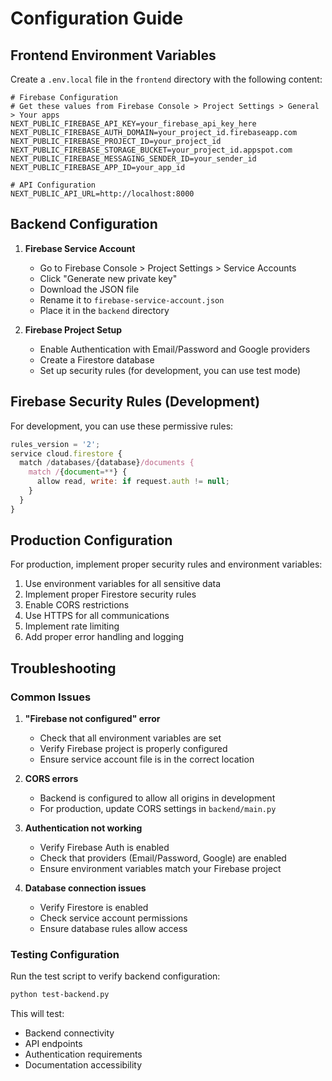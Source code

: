 # Configuration Guide

## Frontend Environment Variables

Create a `.env.local` file in the `frontend` directory with the following content:

```env
# Firebase Configuration
# Get these values from Firebase Console > Project Settings > General > Your apps
NEXT_PUBLIC_FIREBASE_API_KEY=your_firebase_api_key_here
NEXT_PUBLIC_FIREBASE_AUTH_DOMAIN=your_project_id.firebaseapp.com
NEXT_PUBLIC_FIREBASE_PROJECT_ID=your_project_id
NEXT_PUBLIC_FIREBASE_STORAGE_BUCKET=your_project_id.appspot.com
NEXT_PUBLIC_FIREBASE_MESSAGING_SENDER_ID=your_sender_id
NEXT_PUBLIC_FIREBASE_APP_ID=your_app_id

# API Configuration
NEXT_PUBLIC_API_URL=http://localhost:8000
```

## Backend Configuration

1. **Firebase Service Account**
   - Go to Firebase Console > Project Settings > Service Accounts
   - Click "Generate new private key"
   - Download the JSON file
   - Rename it to `firebase-service-account.json`
   - Place it in the `backend` directory

2. **Firebase Project Setup**
   - Enable Authentication with Email/Password and Google providers
   - Create a Firestore database
   - Set up security rules (for development, you can use test mode)

## Firebase Security Rules (Development)

For development, you can use these permissive rules:

```javascript
rules_version = '2';
service cloud.firestore {
  match /databases/{database}/documents {
    match /{document=**} {
      allow read, write: if request.auth != null;
    }
  }
}
```

## Production Configuration

For production, implement proper security rules and environment variables:

1. Use environment variables for all sensitive data
2. Implement proper Firestore security rules
3. Enable CORS restrictions
4. Use HTTPS for all communications
5. Implement rate limiting
6. Add proper error handling and logging

## Troubleshooting

### Common Issues

1. **"Firebase not configured" error**
   - Check that all environment variables are set
   - Verify Firebase project is properly configured
   - Ensure service account file is in the correct location

2. **CORS errors**
   - Backend is configured to allow all origins in development
   - For production, update CORS settings in `backend/main.py`

3. **Authentication not working**
   - Verify Firebase Auth is enabled
   - Check that providers (Email/Password, Google) are enabled
   - Ensure environment variables match your Firebase project

4. **Database connection issues**
   - Verify Firestore is enabled
   - Check service account permissions
   - Ensure database rules allow access

### Testing Configuration

Run the test script to verify backend configuration:

```bash
python test-backend.py
```

This will test:
- Backend connectivity
- API endpoints
- Authentication requirements
- Documentation accessibility
